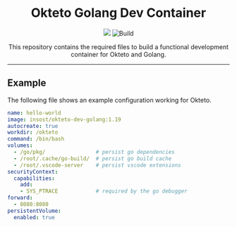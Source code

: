 <h1 align="center">Okteto Golang Dev Container</h1>
<p align="center">
	<img src="https://img.shields.io/github/v/tag/insrapperswil/okteto-dev-go.svg?label=release&logo=github&style=flat-square">
	<img alt="Build" src="https://img.shields.io/github/workflow/status/INSRapperswil/okteto-dev-go/Build%20and%20Push?label=build&logo=github&style=flat-square">
</p>

<p align="center">
This repository contains the required files to build a functional development container for Okteto and Golang.
</p>

---

## Example
The following file shows an example configuration working for Okteto.
```yaml
name: hello-world
image: insost/okteto-dev-golang:1.19
autocreate: true
workdir: /okteto
command: /bin/bash
volumes:
  - /go/pkg/                # persist go dependencies
  - /root/.cache/go-build/  # persist go build cache
  - /root/.vscode-server    # persist vscode extensions
securityContext:
  capabilities:
    add:
    - SYS_PTRACE            # required by the go debugger
forward:
  - 8080:8080
persistentVolume:
  enabled: true
```